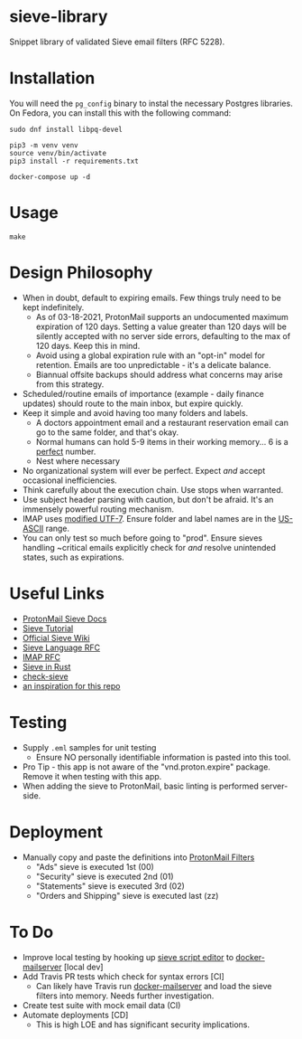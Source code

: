 # sieve-library

Snippet library of validated Sieve email filters (RFC 5228).

# Installation

You will need the `pg_config` binary to instal the necessary Postgres
libraries. On Fedora, you can install this with the following command:

```
sudo dnf install libpq-devel
```

```
pip3 -m venv venv
source venv/bin/activate
pip3 install -r requirements.txt

docker-compose up -d
```

# Usage

```
make
```

# Design Philosophy

- When in doubt, default to expiring emails. Few things truly need to be kept indefinitely.
  - As of 03-18-2021, ProtonMail supports an undocumented maximum expiration of 120 days. Setting a value greater than 120 days will be silently accepted with no server side errors, defaulting to the max of 120 days. Keep this in mind.
  - Avoid using a global expiration rule with an "opt-in" model for retention. Emails are too unpredictable - it's a delicate balance.
  - Biannual offsite backups should address what concerns may arise from this strategy.
- Scheduled/routine emails of importance (example - daily finance updates) should route to the main inbox, but expire quickly.
- Keep it simple and avoid having too many folders and labels.
  - A doctors appointment email and a restaurant reservation email can go to the same folder, and that's okay.
  - Normal humans can hold 5-9 items in their working memory... 6 is a [perfect](https://en.wikipedia.org/wiki/Perfect_number) number.
  - Nest where necessary
- No organizational system will ever be perfect. Expect _and_ accept occasional inefficiencies.
- Think carefully about the execution chain. Use stops when warranted.
- Use subject header parsing with caution, but don't be afraid. It's an immensely powerful routing mechanism.
- IMAP uses [modified UTF-7](https://tools.ietf.org/html/rfc5228#section-2.1). Ensure folder and label names are in the [US-ASCII](https://www.charset.org/charsets/us-ascii) range.
- You can only test so much before going to "prod". Ensure sieves handling ~critical emails explicitly check for _and_ resolve unintended states, such as expirations.

# Useful Links

- [ProtonMail Sieve Docs](https://protonmail.com/support/knowledge-base/sieve-advanced-custom-filters/)
- [Sieve Tutorial](https://p5r.uk/blog/2011/sieve-tutorial.html)
- [Official Sieve Wiki](http://sieve.info/)
- [Sieve Language RFC](https://tools.ietf.org/html/rfc5228)
- [IMAP RFC](https://tools.ietf.org/html/rfc3501)
- [Sieve in Rust](https://github.com/stalwartlabs/sieve)
- [check-sieve](https://github.com/dburkart/check-sieve)
- [an inspiration for this repo](https://github.com/SoMuchToGrok/email-sieves)

# Testing

- Supply `.eml` samples for unit testing
  - Ensure NO personally identifiable information is pasted into this tool.
- Pro Tip - this app is not aware of the "vnd.proton.expire" package. Remove it when testing with this app.
- When adding the sieve to ProtonMail, basic linting is performed server-side.

# Deployment

- Manually copy and paste the definitions into [ProtonMail Filters](https://beta.protonmail.com/u/0/settings/filters#custom)
  - "Ads" sieve is executed 1st (00)
  - "Security" sieve is executed 2nd (01)
  - "Statements" sieve is executed 3rd (02)
  - "Orders and Shipping" sieve is executed last (zz)

# To Do

- Improve local testing by hooking up [sieve script editor](https://github.com/thsmi/sieve) to [docker-mailserver](https://github.com/docker-mailserver/docker-mailserver/wiki/Configure-Sieve-filters) [local dev]
- Add Travis PR tests which check for syntax errors [CI]
  - Can likely have Travis run [docker-mailserver](https://github.com/docker-mailserver/docker-mailserver/wiki/Configure-Sieve-filters) and load the sieve filters into memory. Needs further investigation.
- Create test suite with mock email data (CI)
- Automate deployments [CD]
  - This is high LOE and has significant security implications.
